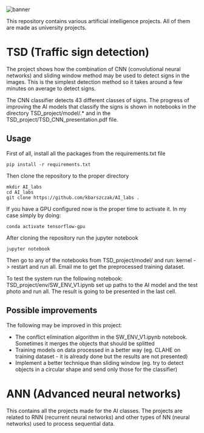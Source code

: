 ![banner](https://user-images.githubusercontent.com/72699445/231570571-e843f179-844f-45b0-9297-0f7333d5f92b.png)

This repository contains various artificial intelligence projects. All of them are made as university projects.

# TSD (Traffic sign detection)

The project shows how the combination of CNN (convolutional neural networks) and sliding window method may be used to detect signs in the images. This is the simplest detection method so it takes around a few minutes on average to detect signs.

The CNN classifier detects 43 different classes of signs. The progress of improving the AI models that classify the signs is shown in notebooks in the directory TSD_project/model/.* and in the TSD_project/TSD_CNN_presentation.pdf file.

## Usage

First of all, install all the packages from the requirements.txt file
```
pip install -r requirements.txt
```
Then clone the repository to the proper directory
```
mkdir AI_labs
cd AI_labs
git clone https://github.com/kbarszczak/AI_labs .
```
If you have a GPU configured now is the proper time to activate it. In my case simply by doing:
```
conda activate tensorflow-gpu
```
After cloning the repository run the jupyter notebook
```
jupyter notebook
```
Then go to any of the notebooks from TSD_project/model/ and run: kernel -> restart and run all. Email me to get the preprocessed training dataset.

To test the system run the following notebook: TSD_project/env/SW_ENV_V1.ipynb set up paths to the AI model and the test photo and run all. The result is going to be presented in the last cell.

## Possible improvements

The following may be improved in this project:
- The conflict elimination algorithm in the SW_ENV_V1.ipynb notebook. Sometimes it merges the objects that should be splitted
- Training models on data processed in a better way (eg. CLAHE on training dataset - it is already done but the results are not presented)
- Implement a better technique than sliding window (eg. try to detect objects in a circular shape and send only those for the classifier)

# ANN (Advanced neural networks)

This contains all the projects made for the AI classes. The projects are related to RNN (recurrent neural networks) and other types of NN (neural networks) used to process sequential data.
